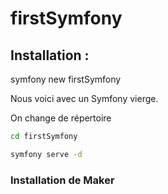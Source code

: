# firstSymfony

## Installation :

  symfony new firstSymfony

Nous voici avec un Symfony vierge.

On change de répertoire

```bash
cd firstSymfony

symfony serve -d
```

### Installation de Maker



